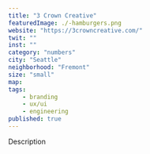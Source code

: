 ```yaml
---
title: "3 Crown Creative"
featuredImage: ./-hamburgers.png
website: "https://3crowncreative.com/"
twit: ""
inst: ""
category: "numbers"
city: "Seattle"
neighborhood: "Fremont"
size: "small"
map:
tags:
    - branding
    - ux/ui
    - engineering
published: true
---
```


Description
